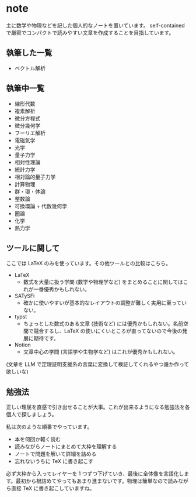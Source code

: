# note
主に数学や物理などを記した個人的なノートを置いています。
self-contained で厳密でコンパクトで読みやすい文章を作成することを目指しています。

## 執筆した一覧
- ベクトル解析

## 執筆中一覧
- 線形代数
- 複素解析
- 微分方程式
- 微分幾何学
- フーリエ解析
- 電磁気学
- 光学
- 量子力学
- 相対性理論
- 統計力学
- 相対論的量子力学
- 計算物理
- 群・環・体論
- 整数論
- 可換環論 + 代数幾何学
- 圏論
- 化学
- 熱力学

## ツールに関して
ここでは LaTeX のみを使っています。その他ツールとの比較はこちら。

- LaTeX
  - 数式を大量に扱う学問 (数学や物理学など) をまとめることに関してはこれが一番優秀かもしれない。
- SATySFi
  - 確かに使いやすいが基本的なレイアウトの調整が難しく実用に至っていない。
- typst
  - ちょっとした数式のある文章 (技術など) には優秀かもしれない。名前空間で競合するし、LaTeX の使いにくいところが直ってないので今後の発展に期待です。
- Notion
  - 文章中心の学問 (言語学や生物学など) はこれが優秀かもしれない。

(文章を LLM で定理証明支援系の言葉に変換して検証してくれるやつ誰か作って欲しいな)

## 勉強法
正しい理屈を直感で引き出せることが大事。これが出来るようになる勉強法を各個人で探しましょう。

私は次のような順番でやっています。

- 本を何回か軽く読む
- 読みながらノートにまとめて大枠を理解する
- ノートで問題を解いて詳細を詰める
- 忘れないうちに TeX に書き起こす

必ず大枠から入ってレイヤーを 1 つずつ下げていき、最後に全体像を言語化します。最初から根詰めてやってもあまり進まないです。物理は簡単なので読みながら直接 TeX に書き起こしていますね。
